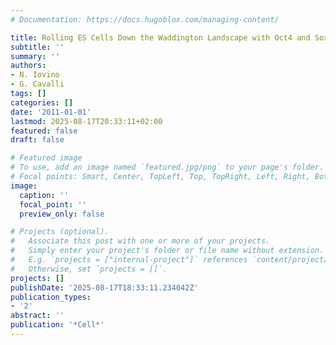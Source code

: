 ```yaml
---
# Documentation: https://docs.hugoblox.com/managing-content/

title: Rolling ES Cells Down the Waddington Landscape with Oct4 and Sox2
subtitle: ''
summary: ''
authors:
- N. Iovino
- G. Cavalli
tags: []
categories: []
date: '2011-01-01'
lastmod: 2025-08-17T20:33:11+02:00
featured: false
draft: false

# Featured image
# To use, add an image named `featured.jpg/png` to your page's folder.
# Focal points: Smart, Center, TopLeft, Top, TopRight, Left, Right, BottomLeft, Bottom, BottomRight.
image:
  caption: ''
  focal_point: ''
  preview_only: false

# Projects (optional).
#   Associate this post with one or more of your projects.
#   Simply enter your project's folder or file name without extension.
#   E.g. `projects = ["internal-project"]` references `content/project/deep-learning/index.md`.
#   Otherwise, set `projects = []`.
projects: []
publishDate: '2025-08-17T18:33:11.234042Z'
publication_types:
- '2'
abstract: ''
publication: '*Cell*'
---
```

